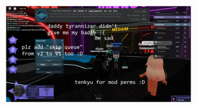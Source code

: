 <div align="center">
  <!-- <h3>Hi! im Zach. Python, and Lua Developer</h3> -->
  
  <br>
  <!-- <img src="https://github.com/NotHammer043/NotHammer043/blob/main/assets/bannerfull.png" alt="16-9"> -->
  <br>
  <img src="https://github.com/NotHammer043/NotHammer043/blob/main/assets/haha.png" alt="16-9">
</div>
